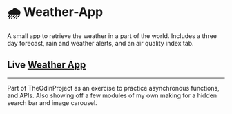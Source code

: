 # 🌧️   Weather-App
A small app to retrieve the weather in a part of the world.
Includes a three day forecast, rain and weather alerts, and an air quality index tab.

## Live [Weather App](https://github.com/niallantony/Weather-App)

---

Part of TheOdinProject as an exercise to practice asynchronous functions, and APIs. Also showing off a few modules of my own making for a hidden search bar and image carousel.
